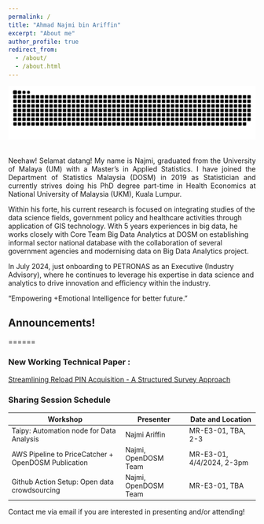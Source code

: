 ```yaml
---
permalink: /
title: "Ahmad Najmi bin Ariffin"
excerpt: "About me"
author_profile: true
redirect_from: 
  - /about/
  - /about.html
---
```

<img src='https://raw.githubusercontent.com/salesp07/salesp07/output/github-contribution-grid-snake.svg'><br/><br/>
<p style="text-align: justify;">
  Neehaw! Selamat datang! My name is Najmi, graduated from the University of Malaya (UM) with a Master’s in Applied Statistics. I have joined the Department of Statistics Malaysia (DOSM) in 2019 as Statistician and currently strives doing his PhD degree part-time in Health Economics at National University of Malaysia (UKM), Kuala Lumpur. 

Within his forte, his current research is focused on integrating studies of the data science fields, government policy and healthcare activities through application of GIS technology. With 5 years experiences in big data, he works closely with Core Team Big Data Analytics at DOSM on establishing informal sector national database with the collaboration of several government agencies and modernising data on Big Data Analytics project. 

In July 2024, just onboarding to PETRONAS as an Executive (Industry Advisory), where he continues to leverage his expertise in data science and analytics to drive innovation and efficiency within the industry.
</p>
“Empowering +Emotional Intelligence for better future.”

## Announcements!

======

### New Working Technical Paper : 
[Streamlining Reload PIN Acquisition - A Structured Survey Approach]("https://docs.google.com/document/d/1wsDEBy2Wk4tWl594_rTH2pE7Uasb7veVRBPQc4eT9T4/view")


### Sharing Session Schedule

| Workshop          | Presenter  |     Date and Location                                                       |
| --------         | ------ | ------------------------------------------------------------ |
| Taipy: Automation node for Data Analysis  | Najmi Ariffin | MR-E3-01, TBA, 2-3 |
| AWS Pipeline to PriceCatcher + OpenDOSM Publication | Najmi, OpenDOSM Team | MR-E3-01, 4/4/2024, 2-3pm |
| Github Action Setup: Open data crowdsourcing | Najmi, OpenDOSM Team | MR-E3-01, TBA|

<!--|TBD | Dr. Dewi binti Amat Sapuan | MR-E3-01, 2/5/2024|
-->

Contact me via email if you are interested in presenting and/or attending!
